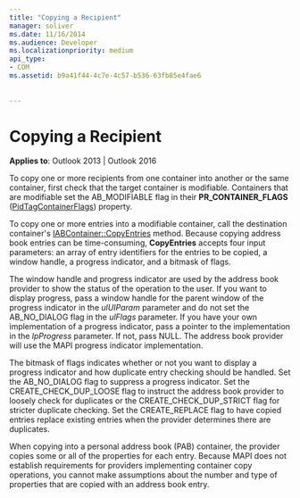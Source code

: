 ```yaml
---
title: "Copying a Recipient"
manager: soliver
ms.date: 11/16/2014
ms.audience: Developer
ms.localizationpriority: medium
api_type:
- COM
ms.assetid: b9a41f44-4c7e-4c57-b536-63fb85e4fae6
 
 
---
```


# Copying a Recipient

  
  
**Applies to**: Outlook 2013 | Outlook 2016 
  
To copy one or more recipients from one container into another or the same container, first check that the target container is modifiable. Containers that are modifiable set the AB_MODIFIABLE flag in their **PR_CONTAINER_FLAGS** ([PidTagContainerFlags](pidtagcontainerflags-canonical-property.md)) property.
  
To copy one or more entries into a modifiable container, call the destination container's [IABContainer::CopyEntries](iabcontainer-copyentries.md) method. Because copying address book entries can be time-consuming, **CopyEntries** accepts four input parameters: an array of entry identifiers for the entries to be copied, a window handle, a progress indicator, and a bitmask of flags. 
  
The window handle and progress indicator are used by the address book provider to show the status of the operation to the user. If you want to display progress, pass a window handle for the parent window of the progress indicator in the _ulUIParam_ parameter and do not set the AB_NO_DIALOG flag in the _ulFlags_ parameter. If you have your own implementation of a progress indicator, pass a pointer to the implementation in the _lpProgress_ parameter. If not, pass NULL. The address book provider will use the MAPI progress indicator implementation. 
  
The bitmask of flags indicates whether or not you want to display a progress indicator and how duplicate entry checking should be handled. Set the AB_NO_DIALOG flag to suppress a progress indicator. Set the CREATE_CHECK_DUP_LOOSE flag to instruct the address book provider to loosely check for duplicates or the CREATE_CHECK_DUP_STRICT flag for stricter duplicate checking. Set the CREATE_REPLACE flag to have copied entries replace existing entries when the provider determines there are duplicates. 
  
When copying into a personal address book (PAB) container, the provider copies some or all of the properties for each entry. Because MAPI does not establish requirements for providers implementing container copy operations, you cannot make assumptions about the number and type of properties that are copied with an address book entry.
  

